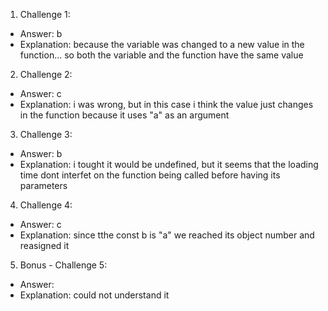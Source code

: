 1. Challenge 1:

- Answer: b
- Explanation: because the variable was changed to a new value in the function... so both the variable and the function have the same value

2. Challenge 2:

- Answer: c
- Explanation: i was wrong, but in this case i think the value just changes in the function because it uses "a" as an argument

3. Challenge 3:

- Answer: b
- Explanation: i tought it would be undefined, but it seems that the loading time dont interfet on the function being called before having its parameters

4. Challenge 4:

- Answer: c
- Explanation: since tthe const b is "a" we reached its object number and reasigned it

5. Bonus - Challenge 5:

- Answer:
- Explanation: could not understand it
